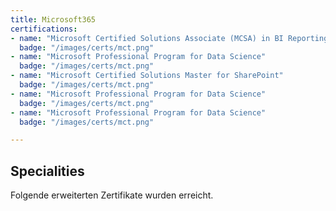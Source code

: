 ```yaml
---
title: Microsoft365
certifications: 
- name: "Microsoft Certified Solutions Associate (MCSA) in BI Reporting"
  badge: "/images/certs/mct.png"
- name: "Microsoft Professional Program for Data Science"
  badge: "/images/certs/mct.png"
- name: "Microsoft Certified Solutions Master for SharePoint"
  badge: "/images/certs/mct.png"
- name: "Microsoft Professional Program for Data Science"
  badge: "/images/certs/mct.png"
- name: "Microsoft Professional Program for Data Science"
  badge: "/images/certs/mct.png"

---
```

## Specialities

Folgende erweiterten Zertifikate wurden erreicht.